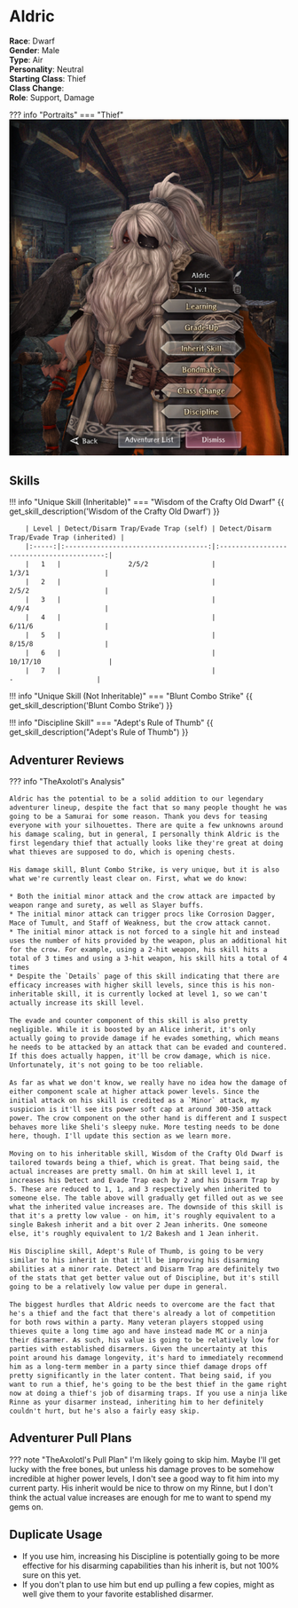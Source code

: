 # Aldric

**Race**: Dwarf  
**Gender**: Male  
**Type**: Air  
**Personality**: Neutral  
**Starting Class**: Thief  
**Class Change**:  
**Role**: Support, Damage

??? info "Portraits"
    === "Thief"
        ![](../img/aldric-thief.png)

## Skills

!!! info "Unique Skill (Inheritable)"
    === "Wisdom of the Crafty Old Dwarf"
        {{ get_skill_description('Wisdom of the Crafty Old Dwarf') }}

        | Level | Detect/Disarm Trap/Evade Trap (self) | Detect/Disarm Trap/Evade Trap (inherited) |
        |:-----:|:------------------------------------:|:-----------------------------------------:|
        |   1   |                 2/5/2                |                   1/3/1                   |
        |   2   |                                      |                   2/5/2                   |
        |   3   |                                      |                   4/9/4                   |
        |   4   |                                      |                   6/11/6                  |
        |   5   |                                      |                   8/15/8                  |
        |   6   |                                      |                  10/17/10                 |
        |   7   |                                      |                     -                     |

!!! info "Unique Skill (Not Inheritable)"
    === "Blunt Combo Strike"
        {{ get_skill_description('Blunt Combo Strike') }}

!!! info "Discipline Skill"
    === "Adept's Rule of Thumb"
        {{ get_skill_description("Adept's Rule of Thumb") }}

## Adventurer Reviews

??? info "TheAxolotl's Analysis"

    Aldric has the potential to be a solid addition to our legendary adventurer lineup, despite the fact that so many people thought he was going to be a Samurai for some reason. Thank you devs for teasing everyone with your silhouettes. There are quite a few unknowns around his damage scaling, but in general, I personally think Aldric is the first legendary thief that actually looks like they're great at doing what thieves are supposed to do, which is opening chests.

    His damage skill, Blunt Combo Strike, is very unique, but it is also what we're currently least clear on. First, what we do know:
    
    * Both the initial minor attack and the crow attack are impacted by weapon range and surety, as well as Slayer buffs.
    * The initial minor attack can trigger procs like Corrosion Dagger, Mace of Tumult, and Staff of Weakness, but the crow attack cannot.
    * The initial minor attack is not forced to a single hit and instead uses the number of hits provided by the weapon, plus an additional hit for the crow. For example, using a 2-hit weapon, his skill hits a total of 3 times and using a 3-hit weapon, his skill hits a total of 4 times
    * Despite the `Details` page of this skill indicating that there are efficacy increases with higher skill levels, since this is his non-inheritable skill, it is currently locked at level 1, so we can't actually increase its skill level.

    The evade and counter component of this skill is also pretty negligible. While it is boosted by an Alice inherit, it's only actually going to provide damage if he evades something, which means he needs to be attacked by an attack that can be evaded and countered. If this does actually happen, it'll be crow damage, which is nice. Unfortunately, it's not going to be too reliable.

    As far as what we don't know, we really have no idea how the damage of either component scale at higher attack power levels. Since the initial attack on his skill is credited as a `Minor` attack, my suspicion is it'll see its power soft cap at around 300-350 attack power. The crow component on the other hand is different and I suspect behaves more like Sheli's sleepy nuke. More testing needs to be done here, though. I'll update this section as we learn more.

    Moving on to his inheritable skill, Wisdom of the Crafty Old Dwarf is tailored towards being a thief, which is great. That being said, the actual increases are pretty small. On him at skill level 1, it increases his Detect and Evade Trap each by 2 and his Disarm Trap by 5. These are reduced to 1, 1, and 3 respectively when inherited to someone else. The table above will gradually get filled out as we see what the inherited value increases are. The downside of this skill is that it's a pretty low value - on him, it's roughly equivalent to a single Bakesh inherit and a bit over 2 Jean inherits. One someone else, it's roughly equivalent to 1/2 Bakesh and 1 Jean inherit.
    
    His Discipline skill, Adept's Rule of Thumb, is going to be very similar to his inherit in that it'll be improving his disarming abilities at a minor rate. Detect and Disarm Trap are definitely two of the stats that get better value out of Discipline, but it's still going to be a relatively low value per dupe in general.

    The biggest hurdles that Aldric needs to overcome are the fact that he's a thief and the fact that there's already a lot of competition for both rows within a party. Many veteran players stopped using thieves quite a long time ago and have instead made MC or a ninja their disarmer. As such, his value is going to be relatively low for parties with established disarmers. Given the uncertainty at this point around his damage longevity, it's hard to immediately recommend him as a long-term member in a party since thief damage drops off pretty significantly in the later content. That being said, if you want to run a thief, he's going to be the best thief in the game right now at doing a thief's job of disarming traps. If you use a ninja like Rinne as your disarmer instead, inheriting him to her definitely couldn't hurt, but he's also a fairly easy skip.

## Adventurer Pull Plans

??? note "TheAxolotl's Pull Plan"
    I'm likely going to skip him. Maybe I'll get lucky with the free bones, but unless his damage proves to be somehow incredible at higher power levels, I don't see a good way to fit him into my current party. His inherit would be nice to throw on my Rinne, but I don't think the actual value increases are enough for me to want to spend my gems on.
    
## Duplicate Usage

* If you use him, increasing his Discipline is potentially going to be more effective for his disarming capabilities than his inherit is, but not 100% sure on this yet.
* If you don't plan to use him but end up pulling a few copies, might as well give them to your favorite established disarmer.